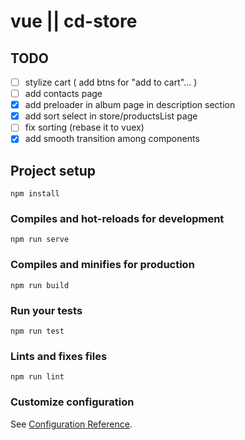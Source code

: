 # vue || cd-store

## TODO

-[ ] stylize cart ( add btns for "add to cart"... )
-[ ] add contacts page
-[x] add preloader in album page in description section
-[x] add sort select in store/productsList page
-[ ] fix sorting (rebase it to vuex)
-[x] add smooth transition among components

## Project setup
```
npm install
```

### Compiles and hot-reloads for development
```
npm run serve
```

### Compiles and minifies for production
```
npm run build
```

### Run your tests
```
npm run test
```

### Lints and fixes files
```
npm run lint
```

### Customize configuration
See [Configuration Reference](https://cli.vuejs.org/config/).
